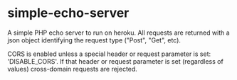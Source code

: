 # simple-echo-server

A simple PHP echo server to run on heroku. All requests are returned with a json object identifying the request type ("Post", "Get", etc).

CORS is enabled unless a special header or request parameter is set: 'DISABLE_CORS'. If that header or request parameter is set (regardless of values) cross-domain requests are rejected.
